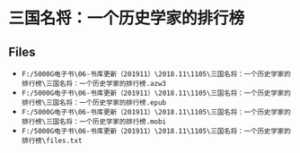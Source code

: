 # 三国名将：一个历史学家的排行榜

## Files

- `F:/5000G电子书\06-书库更新（201911）\2018.11\1105\三国名将：一个历史学家的排行榜\三国名将：一个历史学家的排行榜.azw3`
- `F:/5000G电子书\06-书库更新（201911）\2018.11\1105\三国名将：一个历史学家的排行榜\三国名将：一个历史学家的排行榜.epub`
- `F:/5000G电子书\06-书库更新（201911）\2018.11\1105\三国名将：一个历史学家的排行榜\三国名将：一个历史学家的排行榜.mobi`
- `F:/5000G电子书\06-书库更新（201911）\2018.11\1105\三国名将：一个历史学家的排行榜\files.txt`
